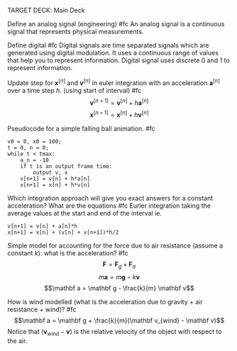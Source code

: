 TARGET DECK: Main Deck

Define an analog signal (engineering) #fc 
An analog signal is a continuous signal that represents physical measurements.
<!--ID: 1623255160639-->


Define digital #fc 
Digital signals are time separated signals which are generated using digital modulation. It uses a continuous range of values that help you to represent information. Digital signal uses discrete 0 and 1 to represent information.
<!--ID: 1623255160679-->


Update step for $\mathbf x^{[n]}$ and $\mathbf v^{[n]}$ in euler integration with an acceleration $\mathbf a^{[n]}$ over a time step $h$. (using start of interval) #fc 
$$\mathbf v^{[n+1]} = \mathbf v^{[n]} + h \mathbf a^{[n]}$$ 
$$\mathbf x^{[n+1]} = \mathbf x^{[n]} + h \mathbf v^{[n]}$$ 
<!--ID: 1623255160681-->


Pseudocode for a simple falling ball animation. #fc 
```
v0 = 0, x0 = 100;
t = 0, n = 0;
while t < tmax:
	a_n = -10
	if t is an output frame time:
		output v, x
	v[n+1] = v[n] + h*a[n]
	x[n+1] = x[n] + h*v[n]
```
<!--ID: 1623255160684-->


Which integration approach will give you exact answers for a constant acceleration? What are the equations #fc 
Eurler integration taking the average values at the start and end of the interval ie.
```
v[n+1] = v[n] + a[n]*h
x[n+1] = x[n] + (v[n] + v[n+1])*h/2
```
<!--ID: 1623255160686-->


Simple model for accounting for the force due to air resistance (assume a constant $k$): what is the acceleration? #fc
$$ \mathbf F = \mathbf F_g + \mathbf F_a$$
$$m\mathbf a = m \mathbf g - k \mathbf v$$
$$\mathbf a = \mathbf g - \frac{k}{m} \mathbf v$$
<!--ID: 1623255160689-->

How is wind modelled (what is the acceleration due to gravity + air resistance + wind)? #fc 
$$\mathbf a = \mathbf g + \frac{k}{m}(\mathbf v_{wind} - \mathbf v)$$
Notice that $(\mathbf v_{wind} - \mathbf v)$ is the relative velocity of the object with respect to the air.
<!--ID: 1623255328314-->


